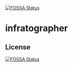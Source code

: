 [![FOSSA Status](https://app.fossa.com/api/projects/git%2Bgithub.com%2Finfratographer%2Finfratographer.svg?type=shield)](https://app.fossa.com/projects/git%2Bgithub.com%2Finfratographer%2Finfratographer?ref=badge_shield)

# infratographer

## License
[![FOSSA Status](https://app.fossa.com/api/projects/git%2Bgithub.com%2Finfratographer%2Finfratographer.svg?type=large)](https://app.fossa.com/projects/git%2Bgithub.com%2Finfratographer%2Finfratographer?ref=badge_large)